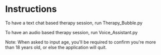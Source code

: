 # Instructions

To have a text chat based therapy session, run Therapy_Bubble.py

To have an audio based therapy session, run Voice_Assistant.py


Note:
When asked to input age, you'll be required to confirm you're more than 18 years old,
or else the application will quit.